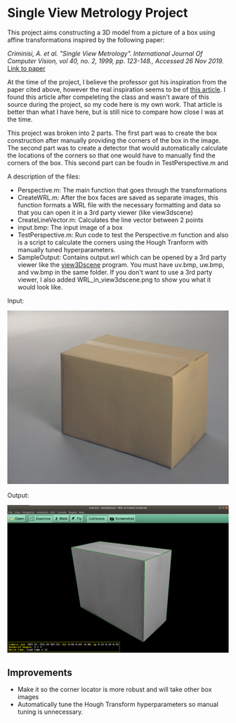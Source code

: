 # Single View Metrology Project 

This project aims constructing a 3D model from a picture of a box using affine transformations inspired by the following paper:

*Criminisi, A. et al. "Single View Metrology". International Journal Of Computer Vision, vol 40, no. 2, 1999, pp. 123-148., Accessed 26 Nov 2019.*
[Link to paper](https://www.cs.cmu.edu/~ph/869/papers/Criminisi99.pdf)

At the time of the project, I believe the professor got his inspiration from the paper cited above, however the real inspiration seems to be of [this article](http://sklin93.github.io/svm.html). I found this article after compeleting the class and wasn't aware of this source during the project, so my code here is my own work. That article is better than what I have here, but is still nice to compare how close I was at the time. 

This project was broken into 2 parts. The first part was to create the box construction after manually providing the corners of the box in the image. The second part was to create a detector that would automatically calculate the locations of the corners so that one would have to manually find the corners of the box. This second part can be foudn in TestPerspective.m and 

A description of the files:
* Perspective.m: The main function that goes through the transformations
* CreateWRL.m: After the box faces are saved as separate images, this function formats a WRL file with the necessary formatting and data so that you can open it in a 3rd party viewer (like view3dscene)
* CreateLineVector.m: Calculates the line vector between 2 points
* input.bmp: The input image of a box
* TestPerspective.m: Run code to test the Perspective.m function and also is a script to calculate the corners using the Hough Tranform with manually tuned hyperparameters.
* SampleOutput: Contains output.wrl which can be opened by a 3rd party viewer like the [view3Dscene](https://castle-engine.io/view3dscene.php) program. You must have uv.bmp, uw.bmp, and vw.bmp in the same folder. If you don't want to use a 3rd party viewer, I also added WRL_in_view3dscene.png to show you what it would look like.

Input:

![Input](./box1.jpg)

Output:

![Output](./SampleOutput/WRL_in_view3dscene.png)

## Improvements
* Make it so the corner locator is more robust and will take other box images
* Automatically tune the Hough Transform hyperparameters so manual tuning is unnecessary.
